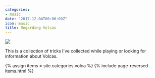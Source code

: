 ```yaml
---
categories:
- music
date: "2017-12-04T00:00:00Z"
icon: music
title: Regarding Volcas
---
```


<img src="/public/img/volca/volca-beats-1.jpg" data-action="zoom" />

This is a collection of tricks I've collected while playing or looking
for information about Volcas.

{% assign items = site.categories.volca %}
{% include page-reversed-items.html %}
